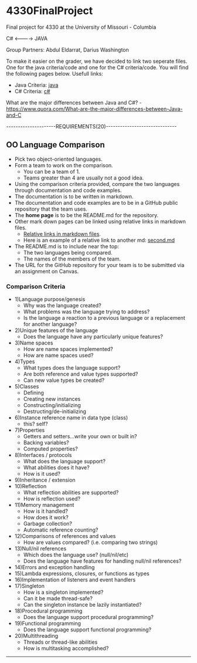 # 4330FinalProject
Final project for 4330 at the University of Missouri - Columbia

C# <----> JAVA

Group Partners:
  Abdul Eldarrat,
  Darius Washington
  
  To make it easier on the grader, we have decided to link two seperate files. One for the java criteria/code and one for the C# criteria/code. You will find the following pages below.
Usefull links: 
- Java Criteria: [java](java.md)
- C# Criteria: [c#](https://github.com/AbdulEldarrat/4330FinalProject/blob/master/c%23.md)

What are the major differences between Java and C#? - https://www.quora.com/What-are-the-major-differences-between-Java-and-C


---------------------REQUIREMENTS(20)------------------------------

## OO Language Comparison

* Pick two object-oriented languages.
* Form a team to work on the comparison.
  * You can be a team of 1.
  * Teams greater than 4 are usually not a good idea.
* Using the comparison criteria provided, compare the two languages
through documentation and code examples.
* The documentation is to be written in markdown.
* The documentation and code examples are to be in a
GitHub public repository that the team uses.
* The **home page** is to be the README.md for the repository.
* Other mark down pages can be linked using relative links in markdown files.
  * [Relative links in markdown files](https://github.com/blog/1395-relative-links-in-markup-files).
  * Here is an example of a relative link to another md: [second.md](second.md)
* The README.md is to include near the top:
    * The two languages being compared.
    * The names of the members of the team.
* The URL for the GitHub repository for your team is to be submitted via an assignment on Canvas.

### Comparison Criteria

* 1)Language purpose/genesis
  * Why was the language created?
  * What problems was the language trying to address?
  * Is the language a reaction to a previous language or a replacement for another language?
* 2)Unique features of the language
  * Does the language have any particularly unique features?
* 3)Name spaces
  * How are name spaces implemented?
  * How are name spaces used?
* 4)Types
    * What types does the language support?
    * Are both reference and value types supported?
    * Can new value types be created?
* 5)Classes
  * Defining
  * Creating new instances
  * Constructing/initializing
  * Destructing/de-initializing
* 6)Instance reference name in data type (class)
  * this?  self?
* 7)Properties
  * Getters and setters...write your own or built in?
  * Backing variables?
  * Computed properties?
* 8)Interfaces / protocols
  * What does the language support?
  * What abilities does it have?
  * How is it used?
* 9)Inheritance / extension
* 10)Reflection
  * What reflection abilities are supported?
  * How is reflection used?
* 11)Memory management
  * How is it handled?
  * How does it work?
  * Garbage collection?
  * Automatic reference counting?
* 12)Comparisons of references and values
  * How are values compared? (i.e. comparing two strings)
* 13)Null/nil references
  * Which does the language use? (null/nil/etc)
  * Does the language have features for handling null/nil references?
* 14)Errors and exception handling
* 15)Lambda expressions, closures, or functions as types
* 16)Implementation of listeners and event handlers
* 17)Singleton
  * How is a singleton implemented?
  * Can it be made thread-safe?
  * Can the singleton instance be lazily instantiated?
* 18)Procedural programming
  * Does the language support procedural programming?
* 19)Functional programming
  * Does the language support functional programming?
* 20)Multithreading
  * Threads or thread-like abilities
  * How is multitasking accomplished?

----------------------------------------------------------------
